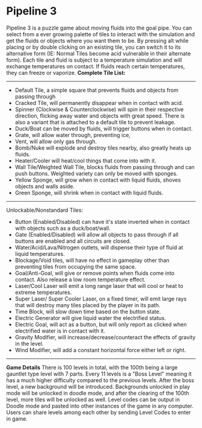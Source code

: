 # Pipeline 3
Pipeline 3 is a puzzle game about moving fluids into the goal pipe. You can select from a ever growing palette of tiles to interact with the simulation and get the fluids or objects where you want them to be. By pressing alt while placing or by double clicking on an existing tile, you can switch it to its alternative form (IE: Normal Tiles become acid vulnerable in their alternate form). Each tile and fluid is subject to a temperature simulation and will exchange temperatures on contact. If fluids reach certain temperatures, they can freeze or vaporize.
__Complete Tile List:__
___
- Default Tile, a simple square that prevents fluids and objects from passing through
- Cracked Tile, will permanently disappear when in contact with acid.
- Spinner (Clockwise & Counterclockwise) will spin in their respective direction, flicking away water and objects with great speed. There is also a variant that is attached to a default tile to prevent leakage.
- Duck/Boat can be moved by fluids, will trigger buttons when in contact.
- Grate, will allow water through, preventing ice, 
- Vent, will allow only gas through.
- Bomb/Nuke will explode and destroy tiles nearby, also greatly heats up fluids.
- Heater/Cooler will heat/cool things that come into with it.
- Wall Tile/Weighted Wall Tile, blocks fluids from passing through and can push buttons. Weighted variety can only be moved with sponges.
- Yellow Sponge, will grow when in contact with liquid fluids, shoves objects and walls aside.
- Green Sponge, will shrink when in contact with liquid fluids.
____
Unlockable/Nonstandard Tiles:
- Button (Enabled/Disabled) can have it's state inverted when in contact with objects such as a duck/boat/wall.
- Gate (Enabled/Disabled) will allow all objects to pass through if all buttons are enabled and all circuits are closed.
- Water/Acid/Lava/Nitrogen outlets, will dispense their type of fluid at liquid temperatures.
- Blockage/Void tiles, will have no effect in gameplay other than preventing tiles from occupying the same space.
- Goal/Anti-Goal, will give or remove points when fluids come into contact. Also release a low room temperature effect.
- Laser/Cool Laser will emit a long range laser that will cool or heat to extreme temperatures.
- Super Laser/ Super Cooler Laser, on a fixed timer, will emit large rays that will destroy many tiles placed by the player in its path.
- Time Block, will slow down time based on the button state.
- Electric Generator will give liquid water the electrified status.
- Electric Goal, will act as a button, but will only report as clicked when electrified water is in contact with it.
- Gravity Modifier, will increase/decrease/counteract the effects of gravity in the level.
- Wind Modifier, will add a constant horizontal force either left or right.
___
__Game Details__
There is 100 levels in total, with the 100th being a large gauntlet type level with 7 parts. Every 11 levels is a "Boss Level" meaning it has a much higher difficulty compared to the previous levels. After the boss level, a new background will be introduced. Backgrounds unlocked in play mode will be unlocked in doodle mode, and after the clearing of the 100th level, more tiles will be unlocked as well. Level codes can be output in Doodle mode and pasted into other instances of the game in any computer. Users can share levels among each other by sending Level Codes to enter in game.

